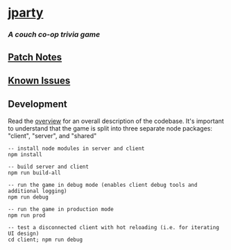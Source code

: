 
# [jparty](https://jparty.io)
### _A couch co-op trivia game_

## [Patch Notes](documentation/patch-notes.md)
## [Known Issues](documentation/known-issues.md)

## Development
Read the [overview](documentation/overview.md) for an overall description of the codebase. It's important to understand that the game is split into three separate
node packages: "client", "server", and "shared"

```
-- install node modules in server and client
npm install

-- build server and client
npm run build-all

-- run the game in debug mode (enables client debug tools and additional logging)
npm run debug

-- run the game in production mode
npm run prod

-- test a disconnected client with hot reloading (i.e. for iterating UI design)
cd client; npm run debug
```